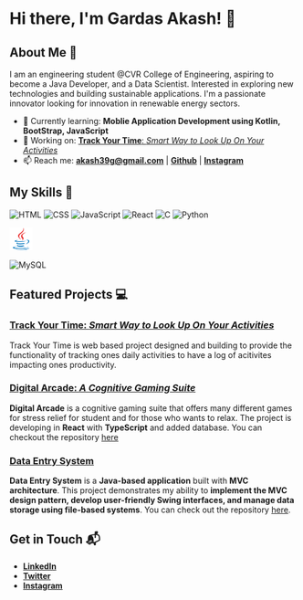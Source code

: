 # Hi there, I'm Gardas Akash! 👋

## About Me 🚀

I am an engineering student @CVR College of Engineering, aspiring to become a Java Developer, and a Data Scientist. Interested in exploring new technologies and building sustainable applications.
I'm a passionate innovator looking for innovation in renewable energy sectors.

- 🌱 Currently learning: **Moblie Application Development using Kotlin, BootStrap, JavaScript**
- 🔭 Working on: [**Track Your Time**: *Smart Way to Look Up On Your Activities*](https://github.com/akashgardas/Track-Your-Time)
- 📫 Reach me: **akash39g@gmail.com** | [**Github**](https://github.com/akashgardas/) | [**Instagram**](https://www.instagram.com/akash.gardas/)

## My Skills 🎯

![HTML](https://img.shields.io/badge/-HTML-E34F26?style=flat-square&logo=html5&logoColor=white)
![CSS](https://img.shields.io/badge/-CSS-1572B6?style=flat-square&logo=css3&logoColor=white)
![JavaScript](https://img.shields.io/badge/-JavaScript-F7DF1E?style=flat-square&logo=javascript&logoColor=black)
![React](https://img.shields.io/badge/-React-61DAFB?style=flat-square&logo=react&logoColor=black)
![C](https://img.shields.io/badge/C-00599C?style=for-the-badge&logo=c&logoColor=white)
![Python](https://img.shields.io/badge/Python-FFD43B?style=for-the-badge&logo=python&logoColor=blue)
<p align="left"> <a href="https://www.java.com" target="_blank" rel="noreferrer"> <img src="https://raw.githubusercontent.com/devicons/devicon/master/icons/java/java-original.svg" alt="java" width="40" height="40"/> </a> </p>

![MySQL](https://img.shields.io/badge/MySQL-005C84?style=for-the-badge&logo=mysql&logoColor=white)

## Featured Projects 💻
### [Track Your Time: *Smart Way to Look Up On Your Activities*](https://github.com/akashgardas/Track-Your-Time)
Track Your Time is web based project designed and building to provide the functionality of tracking ones daily activities to have a log of acitivites impacting ones productivity.


### [Digital Arcade: *A Cognitive Gaming Suite*](https://github.com/akashgardas/Digital-Arcade)
**Digital Arcade** is a cognitive gaming suite that offers many different games for stress relief for student and for those who wants to relax. 
The project is developing in **React** with **TypeScript** and added database.
You can checkout the repository [here](https://github.com/akashgardas/Digital-Arcade)


### [Data Entry System](https://github.com/akashgardas/Data-Entry-System)

**Data Entry System** is a **Java-based application** built with **MVC architecture**. This project demonstrates my ability to **implement the MVC design pattern, develop user-friendly Swing interfaces, and manage data storage using file-based systems**. You can check out the repository [here](https://github.com/akashgardas/Data-Entry-System).

## Get in Touch 📬

- [**LinkedIn**](https://www.linkedin.com/in/gardas-akash-66102327b/)
- [**Twitter**](https://x.com/akashgardas)
- [**Instagram**](https://www.instagram.com/akash.gardas/)


